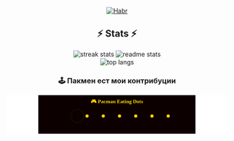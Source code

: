 <div align="center">

[![Habr](https://img.shields.io/badge/Habr-77A2B6?style=for-the-badge&logo=habr&logoColor=white)](https://habr.com/ru/users/Laborant_Code/articles/)

<h2 align="center">⚡ Stats ⚡</h2>

<div align=center>
  <img width=390 src="https://github-readme-streak-stats.herokuapp.com/?user=Novelros&count_private=true&theme=react&border_radius=10" alt="streak stats"/>
  <img width=390 src="https://github-readme-stats.vercel.app/api?username=Novelros&count_private=true&show_icons=true&theme=react&rank_icon=github&border_radius=10" alt="readme stats" />
  <br/>
  <img width=325 align="center" src="https://github-readme-stats.vercel.app/api/top-langs/?username=Novelros&hide=HTML&langs_count=8&layout=compact&theme=react&border_radius=10&size_weight=0.5&count_weight=0.5&exclude_repo=github-readme-stats" alt="top langs" />
</div>

### 🕹️ Пакмен ест мои контрибуции
![Pacman](https://raw.githubusercontent.com/Novelros/Novelros/output/github-contribution-grid-snake.svg)

</div>
